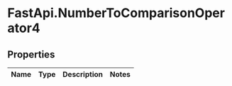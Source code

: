 # FastApi.NumberToComparisonOperator4

## Properties
Name | Type | Description | Notes
------------ | ------------- | ------------- | -------------
